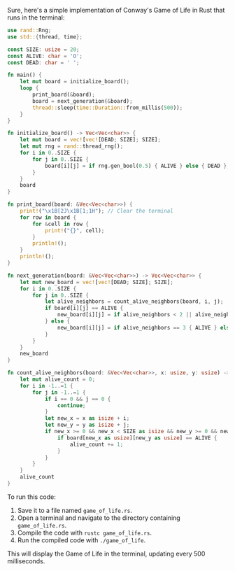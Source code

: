 Sure, here's a simple implementation of Conway's Game of Life in Rust that runs in the terminal:

```rust
use rand::Rng;
use std::{thread, time};

const SIZE: usize = 20;
const ALIVE: char = 'O';
const DEAD: char = ' ';

fn main() {
    let mut board = initialize_board();
    loop {
        print_board(&board);
        board = next_generation(&board);
        thread::sleep(time::Duration::from_millis(500));
    }
}

fn initialize_board() -> Vec<Vec<char>> {
    let mut board = vec![vec![DEAD; SIZE]; SIZE];
    let mut rng = rand::thread_rng();
    for i in 0..SIZE {
        for j in 0..SIZE {
            board[i][j] = if rng.gen_bool(0.5) { ALIVE } else { DEAD };
        }
    }
    board
}

fn print_board(board: &Vec<Vec<char>>) {
    print!("\x1B[2J\x1B[1;1H"); // Clear the terminal
    for row in board {
        for &cell in row {
            print!("{}", cell);
        }
        println!();
    }
    println!();
}

fn next_generation(board: &Vec<Vec<char>>) -> Vec<Vec<char>> {
    let mut new_board = vec![vec![DEAD; SIZE]; SIZE];
    for i in 0..SIZE {
        for j in 0..SIZE {
            let alive_neighbors = count_alive_neighbors(board, i, j);
            if board[i][j] == ALIVE {
                new_board[i][j] = if alive_neighbors < 2 || alive_neighbors > 3 { DEAD } else { ALIVE };
            } else {
                new_board[i][j] = if alive_neighbors == 3 { ALIVE } else { DEAD };
            }
        }
    }
    new_board
}

fn count_alive_neighbors(board: &Vec<Vec<char>>, x: usize, y: usize) -> usize {
    let mut alive_count = 0;
    for i in -1..=1 {
        for j in -1..=1 {
            if i == 0 && j == 0 {
                continue;
            }
            let new_x = x as isize + i;
            let new_y = y as isize + j;
            if new_x >= 0 && new_x < SIZE as isize && new_y >= 0 && new_y < SIZE as isize {
                if board[new_x as usize][new_y as usize] == ALIVE {
                    alive_count += 1;
                }
            }
        }
    }
    alive_count
}
```

To run this code:

1. Save it to a file named `game_of_life.rs`.
2. Open a terminal and navigate to the directory containing `game_of_life.rs`.
3. Compile the code with `rustc game_of_life.rs`.
4. Run the compiled code with `./game_of_life`.

This will display the Game of Life in the terminal, updating every 500 milliseconds.
